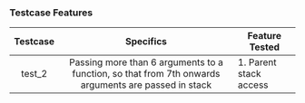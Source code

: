 ### Testcase Features
  
| Testcase 	| Specifics 	| Feature Tested 	|
|:--------:	|:-----------------------------------------------------------------------------------------------------:	|------------------------	|
| test_2 	| Passing more than 6 arguments to a function, so that from  7th onwards arguments  are passed in stack 	| 1. Parent stack access 	|
